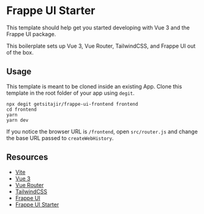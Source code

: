 # Frappe UI Starter

This template should help get you started developing with Vue 3 and the Frappe UI package.

This boilerplate sets up Vue 3, Vue Router, TailwindCSS, and Frappe UI out of
the box.

## Usage

This template is meant to be cloned inside an existing App. Clone this template in the root folder of your app using `degit`.

```
npx degit getsitajir/frappe-ui-frontend frontend
cd frontend
yarn
yarn dev
```

If you notice the browser URL is `/frontend`, open `src/router.js` and change the base URL passed to `createWebHistory`.

## Resources

- [Vite](https://vitejs.dev/guide/)
- [Vue 3](https://v3.vuejs.org/guide/introduction.html)
- [Vue Router](https://next.router.vuejs.org/guide/)
- [TailwindCSS](https://tailwindcss.com/docs/utility-first)
- [Frappe UI](https://github.com/frappe/frappe-ui)
- [Frappe UI Starter](https://github.com/netchampfaris/frappe-ui-starter)
